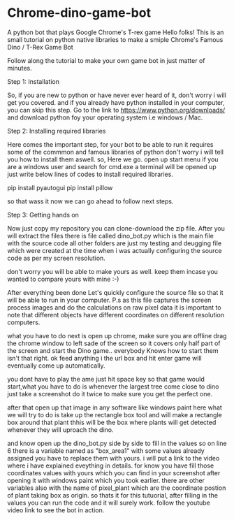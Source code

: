 # Chrome-dino-game-bot
A python bot that plays Google Chrome's T-rex game
Hello folks!
This is an small tutorial on python native libraries to make a smiple Chrome's Famous Dino / T-Rex Game Bot

Follow along the tutorial to make your own game bot in just matter of minutes.

Step 1: Installation

So, if you are new to python or have never ever heard of it, don't worry i will get you covered.
and if you already have python installed in your computer, you can skip this step.
Go to the link to  https://www.python.org/downloads/ and download python foy your operating system i.e windows / Mac.

Step 2: Installing required libraries

Here comes the important step, for your bot to be able to run it requires some of the commmon and famous libraries of python
don't worry i will tell you how to install them aswell.
so, Here we go.
open up start menu if you are a windows user and search for cmd.exe
a terminal will be opened up just write below lines of codes to install required libraries.

pip install pyautogui
pip install pillow

so that wass it now we can go ahead to follow next steps.

Step 3: Getting hands on

Now just copy my repository you can clone-download the zip file.
After you will extract the files there is file called dino_bot.py which is the main file with the source code all other folders
are just my testing and deugging file which were created at the time when i was actually configuring the source code
as per my screen resolution.

don't worry you will be able to make yours as well. keep them incase you wanted to compare yours with mine :-)

After everything been done Let's quickly configure the source file so that it will be able to run in your computer.
P.s as this file captures the screen process images and do the calculations on raw pixel data it is important to note that different objects have different coordinates on different resolution computers.

what you have to do next is open up chrome, make sure you are offline drag the chrome window to left sade of the screen so it covers only half part of the screen and start the Dino game.. everybody Knows how to start them isn't that right. ok feed anything i the url box and hit enter game will eventually come up automatically.

you dont have to play the ame just hit space key so that game would start,what you have to do is whenever the largest tree come close to dino just take a screenshot do it twice to make sure you get the perfect one.

after that open up that image in any software like windows paint
here what we will try to do is take up the rectangle box tool and will make a rectangle box around that plant thhis will be the box where plants will get detected whenever they will uproach the dino.

and know open up the dino_bot.py side by side to fill in the values so on line 6 there is a variable named as "box_area1" with some values already assigned you have to replace them with yours. i will put a link to the video where i have explained eveything in details.
for know you have fill those coordinates values with yours which you can find in your screenshot after opening it with windows paint which you took earlier.
there are other variables also with the name of pixel_plant which are the coordinate postion of plant taking box as origin.
so thats it for this tutuorial, after filling in the values you can run the code and it will surely work.
follow the youtube video link to see the bot in action.
